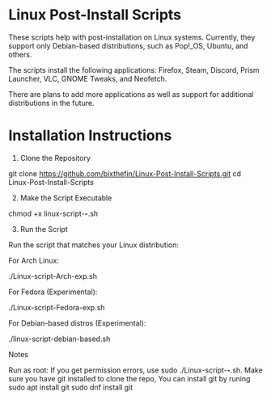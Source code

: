 # Linux Post-Install Scripts
These scripts help with post-installation on Linux systems. Currently, they support only Debian-based distributions, such as Pop!_OS, Ubuntu, and others.

The scripts install the following applications:
Firefox, Steam, Discord, Prism Launcher, VLC, GNOME Tweaks, and Neofetch.

There are plans to add more applications as well as support for additional distributions in the future.

# Installation Instructions

1. Clone the Repository

git clone https://github.com/bixthefin/Linux-Post-Install-Scripts.git
cd Linux-Post-Install-Scripts

2. Make the Script Executable

chmod +x linux-script-***-***.sh

3. Run the Script

Run the script that matches your Linux distribution:

For Arch Linux:

./Linux-script-Arch-exp.sh

For Fedora (Experimental):

./Linux-script-Fedora-exp.sh

For Debian-based distros (Experimental):

./linux-script-debian-based.sh

Notes

Run as root: If you get permission errors, use sudo ./Linux-script-***-***.sh.
Make sure you have git installed to clone the repo, You can install git by runing
sudo apt install git
sudo dnf install git
